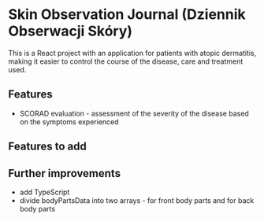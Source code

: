 # Skin Observation Journal (Dziennik Obserwacji Skóry)

This is a React project with an application for patients with atopic dermatitis, making it easier to control the course of the disease, care and treatment used.

## Features

- SCORAD evaluation - assessment of the severity of the disease based on the symptoms experienced

## Features to add

## Further improvements

- add TypeScript
- divide bodyPartsData into two arrays - for front body parts and for back body parts
